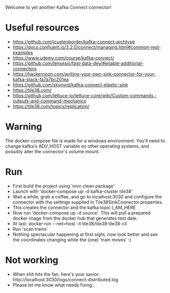 Welcome to yet another Kafka Connect connector!

# Useful resources

* https://github.com/jcustenborder/kafka-connect-archtype
* https://docs.confluent.io/3.2.0/connect/managing.html#common-rest-examples
* https://www.udemy.com/course/kafka-connect/
* https://github.com/lensesio/fast-data-dev/#enable-additional-connectors
* https://hackernoon.com/writing-your-own-sink-connector-for-your-kafka-stack-fa7a7bc201ea
* https://github.com/skynyrd/kafka-connect-elastic-sink
* https://tile38.com/
* https://github.com/lettuce-io/lettuce-core/wiki/Custom-commands,-outputs-and-command-mechanics
* https://tile38.com/topics/replication/

# Warning

The docker-compose file is made for a windows environment.
You'll need to change kafka's ADV_HOST variable on other operating systems, and possibly alter the connector's volume mount.

# Run

* First build the project using 'mvn clean package'
* Launch with 'docker-compose up -d kafka-cluster tile38'
* Wait a while, grab a coffee, and go to localhost:3030 and configure the connector with the settings supplied in Tile38SinkConnector.properties
* This creates the connector and the kafka topic I_AM_HERE
* Now run 'docker-compose up -d source'. This will pull a prepared docker image from the docker hub that generates test date. 
* At last: docker run --net=host -it tile38/tile38 tile38-cli
* Run 'scan trains'
* Nothing spectacular happening at first sight, now look better and see the coordinates changing while the (one) 'train moves' :)

# Not working

* When shit hits the fan, here's your savior: http://localhost:3030/logs/connect-distributed.log
* Please let me know what needs fixing..
